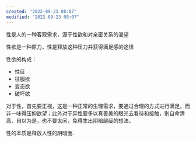 ```yaml
---
created: "2022-09-23 08:07"
modified: "2022-09-23 08:07"
---
```

性是人的一种客观需求，源于性欲和对亲密关系的渴望

性欲是一种原力，性是释放这种压力并获得满足感的途径

性欲的构成：

- 性征
- 征服欲
- 变态欲
- 破坏欲

对于性，首先要正视，这是一种正常的生理需求，要通过合理的方式进行满足，而非一味得压抑欲望；此外对于异性要多以真善美的眼光去看待和接触，别自命清高、自以为是，也不要太闲，免得生出阴暗龌龊的想法。

性的本质是释放人性的阴暗面.
